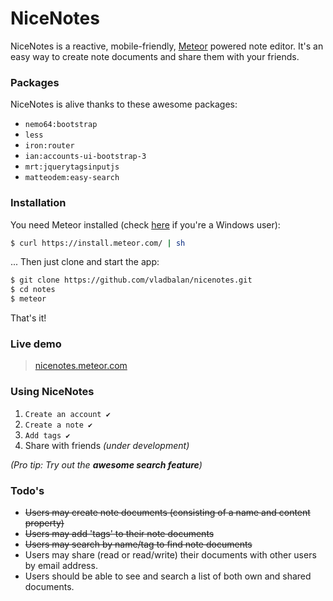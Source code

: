 # NiceNotes

NiceNotes is a reactive, mobile-friendly, [Meteor](https://github.com/meteor/meteor) powered note editor. It's an easy way to create note documents and share them with your friends.

### Packages

NiceNotes is alive thanks to these awesome packages:

* `nemo64:bootstrap`
* `less`
* `iron:router`
* `ian:accounts-ui-bootstrap-3`
* `mrt:jquerytagsinputjs`
* `matteodem:easy-search`

### Installation

You need Meteor installed (check [here](https://github.com/meteor/meteor/wiki/Preview-of-Meteor-on-Windows) if you're a Windows user):

```sh
$ curl https://install.meteor.com/ | sh
```
... Then just clone and start the app:
```sh
$ git clone https://github.com/vladbalan/nicenotes.git
$ cd notes
$ meteor
```
That's it!

### Live demo

> [nicenotes.meteor.com](http://nicenotes.meteor.com)

### Using NiceNotes

1. `Create an account ✔`
2. `Create a note ✔`
3. `Add tags ✔`
4. Share with friends *(under development)*

*(Pro tip: Try out the __awesome search feature__)*

### Todo's

- ~~Users may create note documents (consisting of a name and content property)~~
- ~~Users may add 'tags' to their note documents~~
- ~~Users may search by name/tag to find note documents~~
- Users may share (read or read/write) their documents with other users by email address.
- Users should be able to see and search a list of both own and shared documents.

